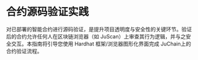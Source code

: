 # 合约源码验证实践

对已部署的智能合约进行源码验证，是提升项目透明度与安全性的关键环节。验证后的合约允许任何人在区块链浏览器（如 JuScan）上审查其行为逻辑，并与之安全交互。本指南将引导您使用 Hardhat 框架/浏览器图形化界面完成 JuChain上的合约验证流程。


